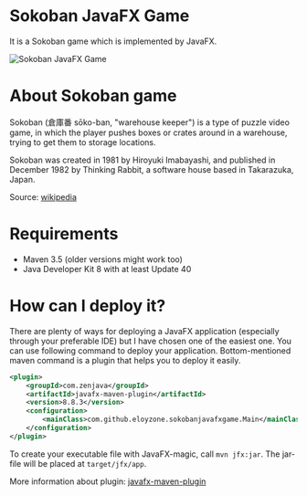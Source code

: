 # Sokoban JavaFX Game
It is a Sokoban game which is implemented by JavaFX.


![Sokoban JavaFX Game](https://github.com/eloyzone/sokoban-javafx-game/blob/master/sokoban-javafx-game.gif)


# About Sokoban game
Sokoban (倉庫番 sōko-ban, "warehouse keeper") is a type of puzzle video game, in which the player pushes boxes or crates around in a warehouse, trying to get them to storage locations.

Sokoban was created in 1981 by Hiroyuki Imabayashi, and published in December 1982 by Thinking Rabbit, a software house based in Takarazuka, Japan.

Source: [wikipedia] 



# Requirements
* Maven 3.5 (older versions might work too)
* Java Developer Kit 8 with at least Update 40


# How can I deploy it?
There are plenty of ways for deploying a JavaFX application (especially through your preferable IDE) but I have chosen one of the easiest one. You can use following command to deploy your application. Bottom-mentioned maven command is a plugin that helps you to deploy it easily.

```xml
<plugin>
    <groupId>com.zenjava</groupId>
    <artifactId>javafx-maven-plugin</artifactId>
    <version>8.8.3</version>
    <configuration>
        <mainClass>com.github.eloyzone.sokobanjavafxgame.Main</mainClass>
    </configuration>
</plugin>
```
To create your executable file with JavaFX-magic, call `mvn jfx:jar`. The jar-file will be placed at `target/jfx/app`.

More information about plugin: [javafx-maven-plugin]




[wikipedia]: https://en.wikipedia.org/wiki/Sokoban
[javafx-maven-plugin]: https://github.com/javafx-maven-plugin/javafx-maven-plugin
